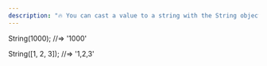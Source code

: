 ```yaml
---
description: "🔥 You can cast a value to a string with the String object. #100DaysOfCode #ES6 #JavaScript"
---
```

String(1000);
//=> '1000'

String([1, 2, 3]);
//=> '1,2,3'
